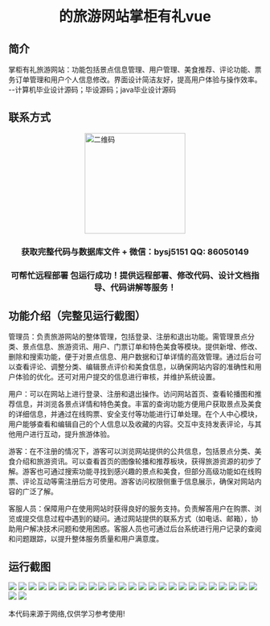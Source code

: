 <p><h1 align="center">的旅游网站掌柜有礼vue</h1></p>

## 简介
掌柜有礼旅游网站：功能包括景点信息管理、用户管理、美食推荐、评论功能、票务订单管理和用户个人信息修改。界面设计简洁友好，提高用户体验与操作效率。    --计算机毕业设计源码；毕设源码；java毕业设计源码


## 联系方式
<img src="https://bs-1329754181.cos.ap-shanghai.myqcloud.com/wx.jpg" alt="二维码" style="display: block; margin: 0 auto;" width="200px">
<p><h3 align="center">获取完整代码与数据库文件 + 微信：bysj5151 QQ: 86050149</h3></p>
<p><h3 align="center">可帮忙远程部署 包运行成功！提供远程部署、修改代码、设计文档指导、代码讲解等服务！</h3></p>

## 功能介绍（完整见运行截图）
管理员：负责旅游网站的整体管理，包括登录、注册和退出功能。需管理景点分类、景点信息、旅游资讯、用户、门票订单和特色美食等模块。提供新增、修改、删除和搜索功能，便于对景点信息、用户数据和订单详情的高效管理。通过后台可以查看评论、调整分类、编辑景点评价和美食信息，以确保网站内容的准确性和用户体验的优化。还可对用户提交的信息进行审核，并维护系统设置。

用户：可以在网站上进行登录、注册和退出操作。访问网站首页、查看轮播图和推荐信息，并浏览各景点详情和特色美食。丰富的查询功能方便用户获取景点及美食的详细信息，并通过在线购票、安全支付等功能进行订单处理。在个人中心模块，用户能够查看和编辑自己的个人信息以及收藏的内容。交互中支持发表评论，与其他用户进行互动，提升旅游体验。

游客：在不注册的情况下，游客可以浏览网站提供的公共信息，包括景点分类、美食介绍和旅游资讯。可以查看首页的图像轮播和推荐板块，获得旅游资源的初步了解。游客也可通过搜索功能寻找到感兴趣的景点和美食，但部分高级功能如在线购票、评论互动等需注册后方可使用。游客访问权限侧重于信息展示，确保对网站内容的广泛了解。

客服人员：保障用户在使用网站时获得良好的服务支持。负责解答用户在购票、浏览或提交信息过程中遇到的疑问。通过网站提供的联系方式（如电话、邮箱），协助用户解决技术问题和使用困惑。客服人员也可通过后台系统进行用户记录的查阅和问题跟踪，以提升整体服务质量和用户满意度。


## 运行截图
![](https://bs-1329754181.cos.ap-shanghai.myqcloud.com/ssm/TravelWebsiteOwnerGift/img/001.jpg)
![](https://bs-1329754181.cos.ap-shanghai.myqcloud.com/ssm/TravelWebsiteOwnerGift/img/002.jpg)
![](https://bs-1329754181.cos.ap-shanghai.myqcloud.com/ssm/TravelWebsiteOwnerGift/img/003.jpg)
![](https://bs-1329754181.cos.ap-shanghai.myqcloud.com/ssm/TravelWebsiteOwnerGift/img/004.jpg)
![](https://bs-1329754181.cos.ap-shanghai.myqcloud.com/ssm/TravelWebsiteOwnerGift/img/005.jpg)
![](https://bs-1329754181.cos.ap-shanghai.myqcloud.com/ssm/TravelWebsiteOwnerGift/img/006.jpg)
![](https://bs-1329754181.cos.ap-shanghai.myqcloud.com/ssm/TravelWebsiteOwnerGift/img/007.jpg)
![](https://bs-1329754181.cos.ap-shanghai.myqcloud.com/ssm/TravelWebsiteOwnerGift/img/008.jpg)
![](https://bs-1329754181.cos.ap-shanghai.myqcloud.com/ssm/TravelWebsiteOwnerGift/img/009.jpg)
![](https://bs-1329754181.cos.ap-shanghai.myqcloud.com/ssm/TravelWebsiteOwnerGift/img/010.jpg)
![](https://bs-1329754181.cos.ap-shanghai.myqcloud.com/ssm/TravelWebsiteOwnerGift/img/011.jpg)
![](https://bs-1329754181.cos.ap-shanghai.myqcloud.com/ssm/TravelWebsiteOwnerGift/img/012.jpg)
![](https://bs-1329754181.cos.ap-shanghai.myqcloud.com/ssm/TravelWebsiteOwnerGift/img/013.jpg)
![](https://bs-1329754181.cos.ap-shanghai.myqcloud.com/ssm/TravelWebsiteOwnerGift/img/014.jpg)
![](https://bs-1329754181.cos.ap-shanghai.myqcloud.com/ssm/TravelWebsiteOwnerGift/img/015.jpg)
![](https://bs-1329754181.cos.ap-shanghai.myqcloud.com/ssm/TravelWebsiteOwnerGift/img/016.jpg)
![](https://bs-1329754181.cos.ap-shanghai.myqcloud.com/ssm/TravelWebsiteOwnerGift/img/017.jpg)
![](https://bs-1329754181.cos.ap-shanghai.myqcloud.com/ssm/TravelWebsiteOwnerGift/img/018.jpg)
![](https://bs-1329754181.cos.ap-shanghai.myqcloud.com/ssm/TravelWebsiteOwnerGift/img/019.jpg)
![](https://bs-1329754181.cos.ap-shanghai.myqcloud.com/ssm/TravelWebsiteOwnerGift/img/020.jpg)
![](https://bs-1329754181.cos.ap-shanghai.myqcloud.com/ssm/TravelWebsiteOwnerGift/img/021.jpg)
![](https://bs-1329754181.cos.ap-shanghai.myqcloud.com/ssm/TravelWebsiteOwnerGift/img/022.jpg)
![](https://bs-1329754181.cos.ap-shanghai.myqcloud.com/ssm/TravelWebsiteOwnerGift/img/023.jpg)
![](https://bs-1329754181.cos.ap-shanghai.myqcloud.com/ssm/TravelWebsiteOwnerGift/img/024.jpg)
![](https://bs-1329754181.cos.ap-shanghai.myqcloud.com/ssm/TravelWebsiteOwnerGift/img/025.jpg)
![](https://bs-1329754181.cos.ap-shanghai.myqcloud.com/ssm/TravelWebsiteOwnerGift/img/026.jpg)
![](https://bs-1329754181.cos.ap-shanghai.myqcloud.com/ssm/TravelWebsiteOwnerGift/img/027.jpg)

<p>本代码来源于网络,仅供学习参考使用!</p>
